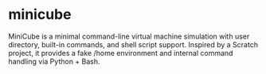 # minicube
MiniCube is a minimal command-line virtual machine simulation with user directory, built-in commands, and shell script support. Inspired by a Scratch project, it provides a fake /home environment and internal command handling via Python + Bash.
